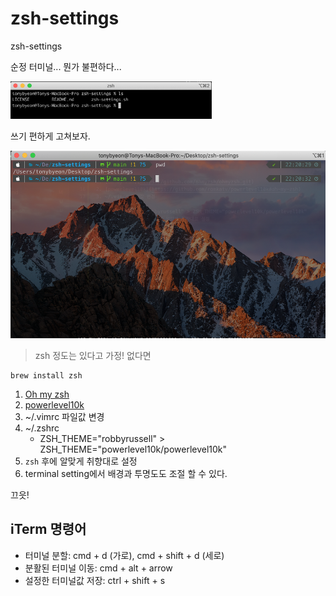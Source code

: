 # zsh-settings
zsh-settings

순정 터미널... 뭔가 불편하다...  

<img src="./img/pure-shell.png" height="60px" />

쓰기 편하게 고쳐보자.  

<img src="./img/custom-shell.png" height="300px" />

> zsh 정도는 있다고 가정! 없다면
```
brew install zsh
```

1. [Oh my zsh](https://github.com/ohmyzsh/ohmyzsh.git)  
2. [powerlevel10k](https://github.com/romkatv/powerlevel10k#oh-my-zsh)  
3. ~/.vimrc 파일값 변경
4. ~/.zshrc
    - ZSH_THEME="robbyrussell" > ZSH_THEME="powerlevel10k/powerlevel10k"
5. <code>zsh</code> 후에 알맞게 취향대로 설정
6. terminal setting에서 배경과 투명도도 조절 할 수 있다.

끄읏!

## iTerm 명령어

- 터미널 분할: cmd + d (가로), cmd + shift + d (세로)
- 분활된 터미널 이동: cmd + alt + arrow
- 설정한 터미널값 저장: ctrl + shift + s